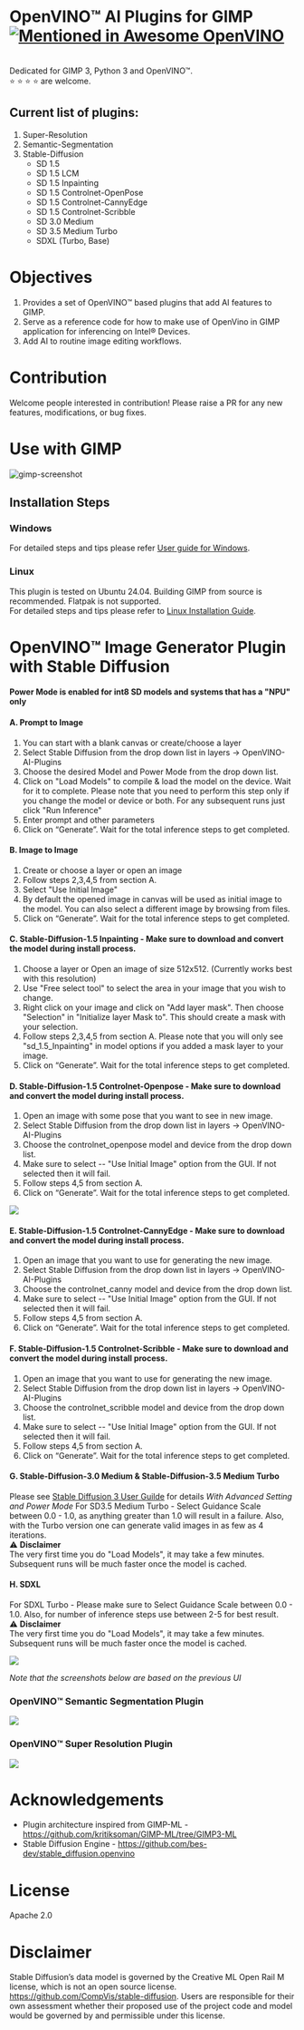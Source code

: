 # OpenVINO™ AI Plugins for GIMP [![Mentioned in Awesome OpenVINO](https://awesome.re/mentioned-badge-flat.svg)](https://github.com/openvinotoolkit/awesome-openvino)

<br>Dedicated for GIMP 3, Python 3 and OpenVINO™.<br> :star: :star: :star: :star: are welcome.<br>

## Current list of plugins:
1. Super-Resolution 
2. Semantic-Segmentation 
3. Stable-Diffusion  
    * SD 1.5
    * SD 1.5 LCM
    * SD 1.5 Inpainting 
    * SD 1.5 Controlnet-OpenPose 
    * SD 1.5 Controlnet-CannyEdge 
    * SD 1.5 Controlnet-Scribble 
    * SD 3.0 Medium
    * SD 3.5 Medium Turbo
    * SDXL (Turbo, Base)


# Objectives
1. Provides a set of OpenVINO™ based plugins that add AI features to GIMP. 
2. Serve as a reference code for how to make use of OpenVino in GIMP application for inferencing on Intel® Devices. 
3. Add AI to routine image editing workflows. 

# Contribution
Welcome people interested in contribution!
Please raise a PR for any new features, modifications, or bug fixes.

# Use with GIMP
![gimp-screenshot](gimp-screenshot.PNG)

## Installation Steps
### Windows
For detailed steps and tips please refer [User guide for Windows](./Docs/user_guide_for_windows_users.md).

### Linux
This plugin is tested on Ubuntu 24.04. Building GIMP from source is recommended. Flatpak is not supported.<br>
For detailed steps and tips please refer to [Linux Installation Guide](./Docs/linux_install_guide.md).

# OpenVINO™ Image Generator Plugin with Stable Diffusion
#### Power Mode is enabled for int8 SD models and systems that has a "NPU" only 
#### A. Prompt to Image
1. You can start with a blank canvas or create/choose a layer
2. Select Stable Diffusion from the drop down list in layers -> OpenVINO-AI-Plugins
3. Choose the desired Model and Power Mode from the drop down list.
4. Click on "Load Models" to compile & load the model on the device. Wait for it to complete. Please note that you need to perform this step only if you change the model or device or both. For any subsequent runs just click "Run Inference"
5. Enter prompt and other parameters
6. Click on “Generate”. Wait for the total inference steps to get completed.

#### B. Image to Image
1. Create or choose a layer or open an image
2. Follow steps 2,3,4,5 from section A.
3. Select "Use Initial Image"
4. By default the opened image in canvas will be used as initial image to the model. You can also select a different image by browsing from files.
5. Click on “Generate”. Wait for the total inference steps to get completed.

#### C. Stable-Diffusion-1.5 Inpainting - Make sure to download and convert the model during install process.
1. Choose a layer or Open an image of size 512x512. (Currently works best with this resolution)
2. Use "Free select tool" to select the area in your image that you wish to change.
3. Right click on your image and click on "Add layer mask". Then choose "Selection" in "Initialize layer Mask to". This should create a mask with your selection.
4. Follow steps 2,3,4,5 from section A. Please note that you will only see "sd_1.5_Inpainting" in model options if you added a mask layer to your image.
5. Click on “Generate”. Wait for the total inference steps to get completed.

#### D. Stable-Diffusion-1.5 Controlnet-Openpose - Make sure to download and convert the model during install process.
1. Open an image with some pose that you want to see in new image.
2. Select Stable Diffusion from the drop down list in layers -> OpenVINO-AI-Plugins
3. Choose the controlnet_openpose model and device from the drop down list.
4. Make sure to select -- "Use Initial Image" option from the GUI. If not selected then it will fail.
5. Follow steps 4,5 from section A.
6. Click on “Generate”. Wait for the total inference steps to get completed.

![](gifs/controlnet-openpose.png)


#### E. Stable-Diffusion-1.5 Controlnet-CannyEdge - Make sure to download and convert the model during install process.
1. Open an image that you want to use for generating the new image.
2. Select Stable Diffusion from the drop down list in layers -> OpenVINO-AI-Plugins
3. Choose the controlnet_canny model and device from the drop down list.
4. Make sure to select -- "Use Initial Image" option from the GUI. If not selected then it will fail.
5. Follow steps 4,5 from section A.
6. Click on “Generate”. Wait for the total inference steps to get completed.


#### F. Stable-Diffusion-1.5 Controlnet-Scribble - Make sure to download and convert the model during install process.
1. Open an image that you want to use for generating the new image.
2. Select Stable Diffusion from the drop down list in layers -> OpenVINO-AI-Plugins
3. Choose the controlnet_scribble model and device from the drop down list.
4. Make sure to select -- "Use Initial Image" option from the GUI. If not selected then it will fail.
5. Follow steps 4,5 from section A.
6. Click on “Generate”. Wait for the total inference steps to get completed.

#### G. Stable-Diffusion-3.0 Medium & Stable-Diffusion-3.5 Medium Turbo
Please see [Stable Diffusion 3 User Guilde](./Docs/stable-diffusion-v3.md) for details
_With Advanced Setting and Power Mode_
For SD3.5 Medium Turbo - Select Guidance Scale between 0.0 - 1.0, as anything greater than 1.0 will result in a failure. Also, with the Turbo version one can generate valid images in as few as 4 iterations.<br>
⚠️ **Disclaimer**  
The very first time you do "Load Models", it may take a few minutes. Subsequent runs will be much faster once the model is cached.

#### H. SDXL 
For SDXL Turbo - Please make sure to Select Guidance Scale between 0.0 - 1.0. Also, for number of inference steps use between 2-5 for best result.<br>
⚠️ **Disclaimer**  
The very first time you do "Load Models", it may take a few minutes. Subsequent runs will be much faster once the model is cached.

![](gifs/stable-diffusion2.png)

_Note that the screenshots below are based on the previous UI_

### OpenVINO™ Semantic Segmentation Plugin
![](gifs/semantic-segmentation.webp)

### OpenVINO™ Super Resolution Plugin
![](gifs/super-res.webp)


# Acknowledgements
* Plugin architecture inspired from GIMP-ML - https://github.com/kritiksoman/GIMP-ML/tree/GIMP3-ML
* Stable Diffusion Engine - https://github.com/bes-dev/stable_diffusion.openvino

# License
Apache 2.0

# Disclaimer
Stable Diffusion’s data model is governed by the Creative ML Open Rail M license, which is not an open source license.
https://github.com/CompVis/stable-diffusion. Users are responsible for their own assessment whether their proposed use of the project code and model would be governed by and permissible under this license.
